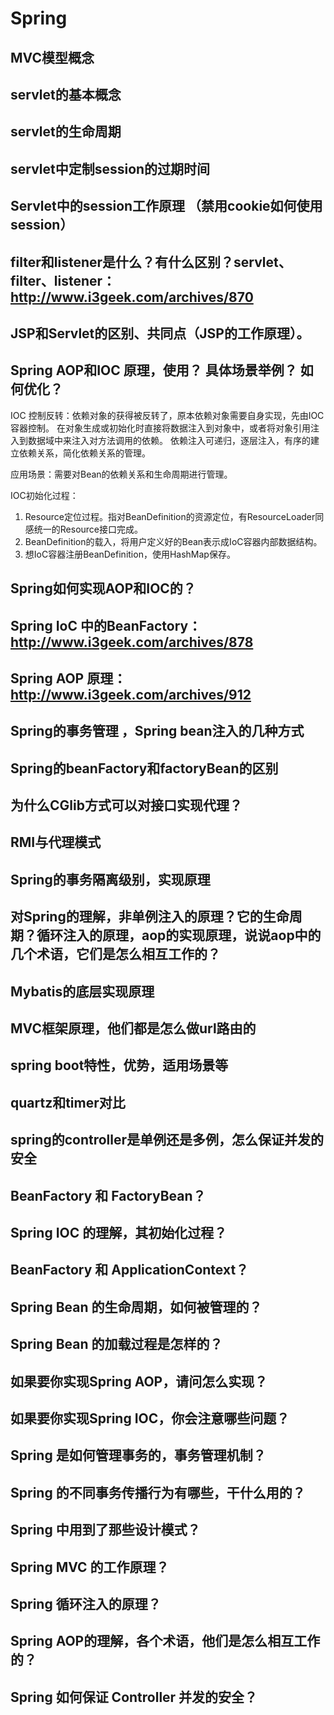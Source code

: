 # Spring

## MVC模型概念
## servlet的基本概念
## servlet的生命周期
## servlet中定制session的过期时间
## Servlet中的session工作原理 （禁用cookie如何使用session）
## filter和listener是什么？有什么区别？servlet、filter、listener：http://www.i3geek.com/archives/870
## JSP和Servlet的区别、共同点（JSP的工作原理）。

## Spring AOP和IOC 原理，使用？ 具体场景举例？ 如何优化？

IOC
控制反转：依赖对象的获得被反转了，原本依赖对象需要自身实现，先由IOC容器控制。
在对象生成或初始化时直接将数据注入到对象中，或者将对象引用注入到数据域中来注入对方法调用的依赖。
依赖注入可递归，逐层注入，有序的建立依赖关系，简化依赖关系的管理。

应用场景：需要对Bean的依赖关系和生命周期进行管理。

IOC初始化过程：
1. Resource定位过程。指对BeanDefinition的资源定位，有ResourceLoader同感统一的Resource接口完成。
2. BeanDefinition的载入，将用户定义好的Bean表示成IoC容器内部数据结构。
3. 想IoC容器注册BeanDefinition，使用HashMap保存。

## Spring如何实现AOP和IOC的？

## Spring IoC 中的BeanFactory：http://www.i3geek.com/archives/878


## Spring AOP 原理：http://www.i3geek.com/archives/912


## Spring的事务管理 ，Spring bean注入的几种方式
## Spring的beanFactory和factoryBean的区别
## 为什么CGlib方式可以对接口实现代理？
## RMI与代理模式
## Spring的事务隔离级别，实现原理
## 对Spring的理解，非单例注入的原理？它的生命周期？循环注入的原理，aop的实现原理，说说aop中的几个术语，它们是怎么相互工作的？
## Mybatis的底层实现原理
## MVC框架原理，他们都是怎么做url路由的
## spring boot特性，优势，适用场景等
## quartz和timer对比
## spring的controller是单例还是多例，怎么保证并发的安全
## BeanFactory 和 FactoryBean？
## Spring IOC 的理解，其初始化过程？
## BeanFactory 和 ApplicationContext？
## Spring Bean 的生命周期，如何被管理的？
## Spring Bean 的加载过程是怎样的？
## 如果要你实现Spring AOP，请问怎么实现？
## 如果要你实现Spring IOC，你会注意哪些问题？
## Spring 是如何管理事务的，事务管理机制？
## Spring 的不同事务传播行为有哪些，干什么用的？
## Spring 中用到了那些设计模式？
## Spring MVC 的工作原理？
## Spring 循环注入的原理？
## Spring AOP的理解，各个术语，他们是怎么相互工作的？
## Spring 如何保证 Controller 并发的安全？